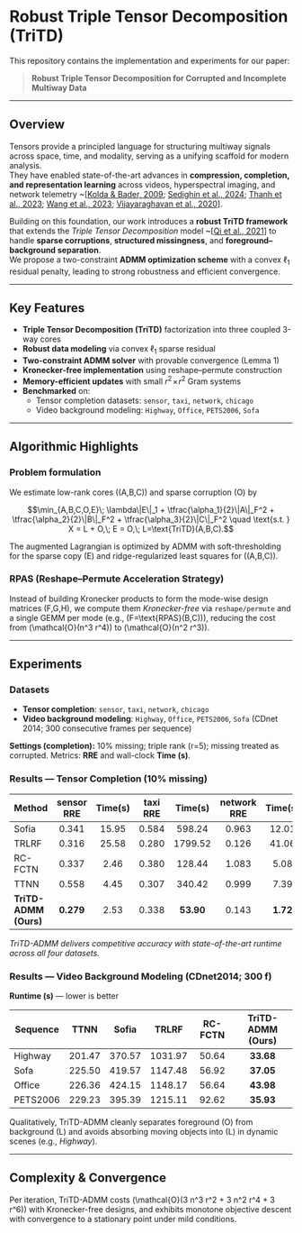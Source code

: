 # Robust Triple Tensor Decomposition (TriTD)

This repository contains the implementation and experiments for our paper:

> **Robust Triple Tensor Decomposition for Corrupted and Incomplete Multiway Data**

---

## Overview

Tensors provide a principled language for structuring multiway signals across space, time, and modality, serving as a unifying scaffold for modern analysis.  
They have enabled state-of-the-art advances in **compression, completion, and representation learning** across videos, hyperspectral imaging, and network telemetry ~\[[Kolda & Bader, 2009](https://epubs.siam.org/doi/10.1137/07070111X); [Sedighin et al., 2024](#references); [Thanh et al., 2023](#references); [Wang et al., 2023](#references); [Vijayaraghavan et al., 2020](#references)\].

Building on this foundation, our work introduces a **robust TriTD framework** that extends the *Triple Tensor Decomposition* model ~\[[Qi et al., 2021](#references)\] to handle **sparse corruptions**, **structured missingness**, and **foreground–background separation**.  
We propose a two-constraint **ADMM optimization scheme** with a convex $\ell_1$ residual penalty, leading to strong robustness and efficient convergence.

---

## Key Features

- **Triple Tensor Decomposition (TriTD)** factorization into three coupled 3-way cores  
- **Robust data modeling** via convex $\ell_1$ sparse residual  
- **Two-constraint ADMM solver** with provable convergence (Lemma 1)  
- **Kronecker-free implementation** using reshape–permute construction  
- **Memory-efficient updates** with small $r^2 \!\times\! r^2$ Gram systems  
- **Benchmarked** on:
  - Tensor completion datasets: `sensor`, `taxi`, `network`, `chicago`
  - Video background modeling: `Highway`, `Office`, `PETS2006`, `Sofa`

---

## Algorithmic Highlights

### Problem formulation
We estimate low-rank cores \((A,B,C)\) and sparse corruption \(O\) by
```math
\min_{A,B,C,O,E}\; \lambda\|E\|_1 + \tfrac{\alpha_1}{2}\|A\|_F^2 + \tfrac{\alpha_2}{2}\|B\|_F^2 + \tfrac{\alpha_3}{2}\|C\|_F^2
\quad \text{s.t. } X = L + O,\; E = O,\; L=\text{TriTD}(A,B,C).
```
The augmented Lagrangian is optimized by ADMM with soft-thresholding for the sparse copy \(E\) and ridge-regularized least squares for \((A,B,C)\).

### RPAS (Reshape–Permute Acceleration Strategy)
Instead of building Kronecker products to form the mode-wise design matrices \(F,G,H\), we compute them *Kronecker-free* via `reshape/permute` and a single GEMM per mode (e.g., \(F=\text{RPAS}(B,C)\)), reducing the cost from \(\mathcal{O}(n^3 r^4)\) to \(\mathcal{O}(n^2 r^3)\).


---

## Experiments

### Datasets
- **Tensor completion**: `sensor`, `taxi`, `network`, `chicago`  
- **Video background modeling**: `Highway`, `Office`, `PETS2006`, `Sofa` (CDnet 2014; 300 consecutive frames per sequence)

**Settings (completion):** 10% missing; triple rank \(r=5\); missing treated as corrupted. Metrics: **RRE** and wall-clock **Time (s)**.

### Results — Tensor Completion (10% missing)

| Method                 | sensor RRE | Time(s) | taxi RRE | Time(s) | network RRE | Time(s) | chicago RRE | Time(s) |
|------------------------|:----------:|:-------:|:--------:|:-------:|:-----------:|:-------:|:-----------:|:-------:|
| Sofia                  | 0.341      | 15.95   | 0.584    | 598.24  | 0.963       | 12.01   | 0.352       | 194.36  |
| TRLRF                  | 0.316      | 25.58   | 0.280    | 1799.52 | 0.126       | 41.06   | 0.311       | 1318.22 |
| RC-FCTN                | 0.337      | 2.46    | 0.380    | 128.44  | 1.083       | 5.08    | 0.247       | 29.30   |
| TTNN                   | 0.558      | 4.45    | 0.307    | 340.42  | 0.999       | 7.39    | 0.316       | 264.73  |
| **TriTD-ADMM (Ours)**  | **0.279**  | 2.53    | 0.338    | **53.90** | 0.143     | **1.72** | 0.321     | **20.69** |

*TriTD-ADMM delivers competitive accuracy with state-of-the-art runtime across all four datasets.*

### Results — Video Background Modeling (CDnet2014; 300 f)

**Runtime (s)** — lower is better

| Sequence  | TTNN   | Sofia  | TRLRF   | RC-FCTN | **TriTD-ADMM (Ours)** |
|-----------|:------:|:------:|:-------:|:-------:|:----------------------:|
| Highway   | 201.47 | 370.57 | 1031.97 | 50.64   | **33.68** |
| Sofa      | 225.50 | 419.57 | 1147.48 | 56.92   | **37.05** |
| Office    | 226.36 | 424.15 | 1148.17 | 56.64   | **43.98** |
| PETS2006  | 229.23 | 395.39 | 1215.11 | 92.62   | **35.93** |

Qualitatively, TriTD-ADMM cleanly separates foreground \(O\) from background \(L\) and avoids absorbing moving objects into \(L\) in dynamic scenes (e.g., *Highway*).

---

## Complexity & Convergence

Per iteration, TriTD-ADMM costs \(\mathcal{O}(3 n^3 r^2 + 3 n^2 r^4 + 3 r^6)\) with Kronecker-free designs, and exhibits monotone objective descent with convergence to a stationary point under mild conditions.
